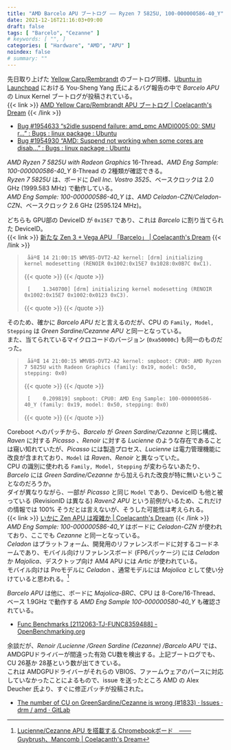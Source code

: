 ```yaml
---
title: "AMD Barcelo APU ブートログ ―― Ryzen 7 5825U, 100-000000586-40_Y"
date: 2021-12-16T21:16:03+09:00
draft: false
tags: [ "Barcelo", "Cezanne" ]
# keywords: [ "", ]
categories: [ "Hardware", "AMD", "APU" ]
noindex: false
# summary: ""
---
```


先日取り上げた [Yellow Carp/Rembrandt](/tags/yellow_carp/) のブートログ同様、[Ubuntu in Launchpad](https://launchpad.net/ubuntu) における You-Sheng Yang 氏によるバグ報告の中で *Barcelo APU* の Linux Kernel ブートログが投稿されている。  
{{< link >}} [AMD Yellow Carp/Rembrandt APU ブートログ | Coelacanth's Dream](/posts/2021/12/14/yc-rmb-bootlog/) {{< /link >}}

 * [Bug #1954633 “s2idle suspend failure: amd_pmc AMDI0005:00: SMU r...” : Bugs : linux package : Ubuntu](https://bugs.launchpad.net/ubuntu/+source/linux/+bug/1954633)
 * [Bug #1954930 “AMD: Suspend not working when some cores are disab...” : Bugs : linux package : Ubuntu](https://bugs.launchpad.net/ubuntu/+source/linux/+bug/1954930)

*AMD Ryzen 7 5825U with Radeon Graphics* 16-Thread、*AMD Eng Sample: 100-000000586-40_Y* 8-Thread の 2種類が確認できる。  
*Ryzen 7 5825U* は、ボードに *Dell Inc. Vostro 3525*、ベースクロックは 2.0 GHz (1999.583 MHz) で動作している。  
*AMD Eng Sample: 100-000000586-40_Y* は、*AMD Celadon-CZN/Celadon-CZN*、ベースクロック 2.6 GHz (2595.124 MHz)。  

どちらも GPU部の DeviceID が `0x15E7` であり、これは *Barcelo* に割り当てられた DeviceID。  
{{< link >}} [新たな Zen 3 + Vega APU 「Barcelo」 | Coelacanth's Dream](/posts/2021/07/17/amd-barcelo-vega-apu/) {{< /link >}}

 > 		åäºŒ 14 21:00:15 WMVB5-DVT2-A2 kernel: [drm] initializing kernel modesetting (RENOIR 0x1002:0x15E7 0x1028:0x0B7C 0xC1).
 >
 > {{< quote >}} [](https://launchpadlibrarian.net/574000802/suspend-success.log) {{< /quote >}}
 >
 > 		[    1.340700] [drm] initializing kernel modesetting (RENOIR 0x1002:0x15E7 0x1002:0x0123 0xC3).
 >
 > {{< quote >}} [](https://launchpadlibrarian.net/574190473/CurrentDmesg.txt) {{< /quote >}}

そのため、確かに *Barcelo APU* だと言えるのだが、CPU の `Family, Model, Stepping` は *Green Sardine/Cezanne APU* と同一となっている。  
また、当てられているマイクロコードのバージョン (`0xa50000c`) も同一のものだった。  

 > 		åäºŒ 14 21:00:15 WMVB5-DVT2-A2 kernel: smpboot: CPU0: AMD Ryzen 7 5825U with Radeon Graphics (family: 0x19, model: 0x50, stepping: 0x0)
 >
 > {{< quote >}} [](https://launchpadlibrarian.net/574000802/suspend-success.log) {{< /quote >}}
 >
 > 		[    0.209819] smpboot: CPU0: AMD Eng Sample: 100-000000586-40_Y (family: 0x19, model: 0x50, stepping: 0x0)
 >
 > {{< quote >}} [](https://launchpadlibrarian.net/574190473/CurrentDmesg.txt) {{< /quote >}}

Coreboot へのパッチから、*Barcelo* が *Green Sardine/Cezanne* と同じ構成、*Raven* に対する *Picasso* 、*Renoir* に対する *Lucienne* のような存在であることは窺い知れていたが、*Picasso* には製造プロセス、*Lucienne* は電力管理機能に改良が含まれており、`Model` は *Raven*、*Renoir* と異なっていた。  
CPU の識別に使われる `Family, Model, Stepping` が変わらないあたり、*Barcelo* には *Green Sardine/Cezanne* から加えられた改良が特に無いということなのだろうか。  
ダイが異なりながら、一部が *Picasso* と同じ `Model` であり、DeviceID も他と被っている (RevisionID は異なる) *Raven2 APU* という前例がいるため、これだけの情報では 100% そうだとは言えないが、そうした可能性は考えられる。  
{{< link >}} [いかに Zen APU は複雑か | Coelacanth's Dream](/posts/2020/02/16/raven-family-complex/) {{< /link >}}
*AMD Eng Sample: 100-000000586-40_Y* はボードに *Celadon-CZN* が使われており、ここでも *Cezanne* と同一となっている。  
*Celadon* はプラットフォーム、開発用のリファレンスボードに対するコードネームであり、モバイル向けリファレンスボード (FP6パッケージ) には *Celadon* か *Majolica*、デスクトップ向け AM4 APU には *Artic* が使われている。  
モバイル向けは Proモデルに *Celadon* 、通常モデルには *Majolica* として使い分けていると思われる。[^majolica]  

[^majolica]: [Lucienne/Cezanne APU を搭載する Chromebookボード　―― Guybrush、Mancomb | Coelacanth's Dream](/posts/2020/11/22/lcn-czn-fp6-chromebook-board/)

*Barcelo APU* は他に、ボードに *Majolica-BRC*、CPU は 8-Core/16-Thread、ベース 1.9GHz で動作する *AMD Eng Sample 100-000000580-40_Y* も確認されている。  

 * [Func Benchmarks [2112063-TJ-FUNC8359488] - OpenBenchmarking.org](https://openbenchmarking.org/result/2112063-TJ-FUNC8359488)

余談だが、*Renoir /Lucienne /Green Sardine (Cezanne) /Barcelo APU* では、AMDGPUドライバーが間違った有効 CU数を検出する。上記ブートログでも、CU 26基か 28基という数が出てきている。  
これは AMDGPUドライバーがそれらの VBIOS、ファームウェアのパースに対応していなかったことによるもので、issue を送ったところ AMD の Alex Deucher 氏より、すぐに修正パッチが投稿された。  

 * [The number of CU on GreenSardine/Cezanne is wrong (#1833) · Issues · drm / amd · GitLab](https://gitlab.freedesktop.org/drm/amd/-/issues/1833)
